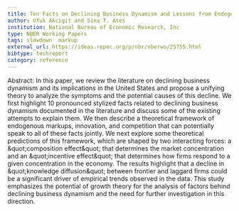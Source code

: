 ```yaml
---
title: Ten Facts on Declining Business Dynamism and Lessons from Endogenous Growth Theory
author: Ufuk Akcigit and Sina T. Ates
institution: National Bureau of Economic Research, Inc
type: NBER Working Papers
tags: slowdown  markup
external_url: https://ideas.repec.org/p/nbr/nberwo/25755.html
bibtype: techreport
category: reference
---
```

Abstract: In this paper, we review the literature on declining business dynamism and its implications in the United States and propose a unifying theory to analyze the symptoms and the potential causes of this decline. We first highlight 10 pronounced stylized facts related to declining business dynamism documented in the literature and discuss some of the existing attempts to explain them. We then describe a theoretical framework of endogenous markups, innovation, and competition that can potentially speak to all of these facts jointly. We next explore some theoretical predictions of this framework, which are shaped by two interacting forces: a \&quot;composition effect\&quot; that determines the market concentration and an \&quot;incentive effect\&quot; that determines how firms respond to a given concentration in the economy. The results highlight that a decline in \&quot;knowledge diffusion\&quot; between frontier and laggard firms could be a significant driver of empirical trends observed in the data. This study emphasizes the potential of growth theory for the analysis of factors behind declining business dynamism and the need for further investigation in this direction.
